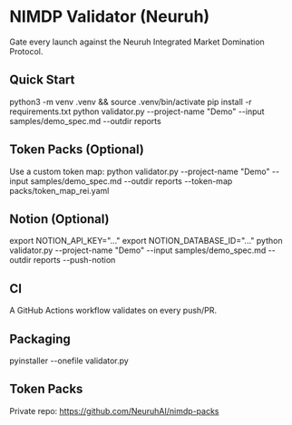 # NIMDP Validator (Neuruh)
Gate every launch against the Neuruh Integrated Market Domination Protocol.

## Quick Start
python3 -m venv .venv && source .venv/bin/activate
pip install -r requirements.txt
python validator.py --project-name "Demo" --input samples/demo_spec.md --outdir reports

## Token Packs (Optional)
Use a custom token map:
python validator.py --project-name "Demo" --input samples/demo_spec.md --outdir reports --token-map packs/token_map_rei.yaml

## Notion (Optional)
export NOTION_API_KEY="..."
export NOTION_DATABASE_ID="..."
python validator.py --project-name "Demo" --input samples/demo_spec.md --outdir reports --push-notion

## CI
A GitHub Actions workflow validates on every push/PR.

## Packaging
pyinstaller --onefile validator.py

## Token Packs
Private repo: https://github.com/NeuruhAI/nimdp-packs
